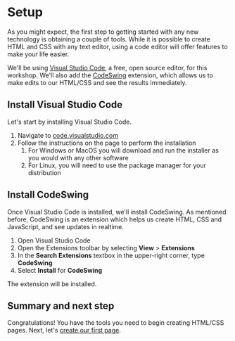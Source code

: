 # Setup

As you might expect, the first step to getting started with any new technology is obtaining a couple of tools. While it is possible to create HTML and CSS with any text editor, using a code editor will offer features to make your life easier.

We'll be using [Visual Studio Code](https://code.visualstudio.com), a free, open source editor, for this workshop. We'll also add the [CodeSwing](https://marketplace.visualstudio.com/items?itemName=codespaces-Contrib.codeswing) extension, which allows us to make edits to our HTML/CSS and see the results immediately.

## Install Visual Studio Code

Let's start by installing Visual Studio Code.

1. Navigate to [code.visualstudio.com](https://code.visualstudio.com/)
1. Follow the instructions on the page to perform the installation
    1. For Windows or MacOS you will download and run the installer as you would with any other software
    1. For Linux, you will need to use the package manager for your distribution

## Install CodeSwing

Once Visual Studio Code is installed, we'll install CodeSwing. As mentioned before, CodeSwing is an extension which helps us create HTML, CSS and JavaScript, and see updates in realtime.

1. Open Visual Studio Code
1. Open the Extensions toolbar by selecting **View** > **Extensions**
1. In the **Search Extensions** textbox in the upper-right corner, type **CodeSwing**
1. Select **Install** for **CodeSwing**

The extension will be installed.

## Summary and next step

Congratulations! You have the tools you need to begin creating HTML/CSS pages. Next, let's [create our first page](./1-create-html.md).
